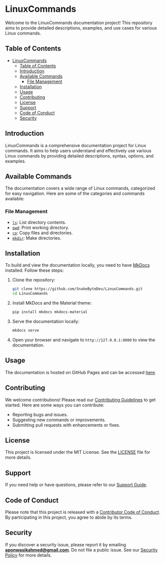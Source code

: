 # LinuxCommands

Welcome to the LinuxCommands documentation project! This repository aims to provide detailed descriptions, examples, and use cases for various Linux commands.

## Table of Contents

- [LinuxCommands](#linuxcommands)
  - [Table of Contents](#table-of-contents)
  - [Introduction](#introduction)
  - [Available Commands](#available-commands)
    - [File Management](#file-management)
  - [Installation](#installation)
  - [Usage](#usage)
  - [Contributing](#contributing)
  - [License](#license)
  - [Support](#support)
  - [Code of Conduct](#code-of-conduct)
  - [Security](#security)

## Introduction

LinuxCommands is a comprehensive documentation project for Linux commands. It aims to help users understand and effectively use various Linux commands by providing detailed descriptions, syntax, options, and examples.

## Available Commands

The documentation covers a wide range of Linux commands, categorized for easy navigation. Here are some of the categories and commands available:

### File Management

- [`ls`](docs/commands/file_management/ls.md): List directory contents.
- [`pwd`](docs/commands/file_management/pwd.md): Print working directory.
- [`cp`](docs/commands/file_management/cp.md): Copy files and directories.
- [`mkdir`](docs/commands/file_management/mkdir.md): Make directories.

## Installation

To build and view the documentation locally, you need to have [MkDocs](https://www.mkdocs.org/) installed. Follow these steps:

1. Clone the repository:
    ```sh
    git clone https://github.com/SnakeByteDev/LinuxCommands.git
    cd LinuxCommands
    ```

2. Install MkDocs and the Material theme:
    ```sh
    pip install mkdocs mkdocs-material
    ```

3. Serve the documentation locally:
    ```sh
    mkdocs serve
    ```

4. Open your browser and navigate to `http://127.0.0.1:8000` to view the documentation.

## Usage

The documentation is hosted on GitHub Pages and can be accessed [here](https://SnakeByteDev.github.io/LinuxCommands/).

## Contributing

We welcome contributions! Please read our [Contributing Guidelines](CONTRIBUTING.md) to get started. Here are some ways you can contribute:

- Reporting bugs and issues.
- Suggesting new commands or improvements.
- Submitting pull requests with enhancements or fixes.

## License

This project is licensed under the MIT License. See the [LICENSE](LICENSE) file for more details.

## Support

If you need help or have questions, please refer to our [Support Guide](SUPPORT.md).

## Code of Conduct

Please note that this project is released with a [Contributor Code of Conduct](CODE_OF_CONDUCT.md). By participating in this project, you agree to abide by its terms.

## Security

If you discover a security issue, please report it by emailing **aponwasikahmed@gmail.com**. Do not file a public issue. See our [Security Policy](SECURITY.md) for more details.